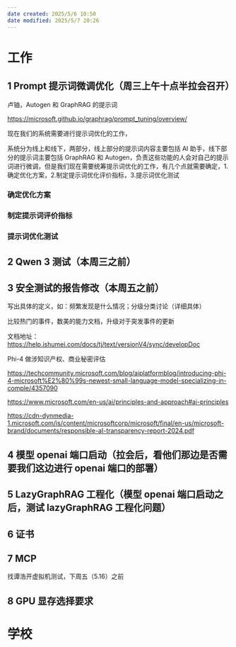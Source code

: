 ```yaml
---
date created: 2025/5/6 10:50
date modified: 2025/5/7 20:26
---
```

# 工作

## 1 Prompt 提示词微调优化（周三上午十点半拉会召开）

卢铀，Autogen 和 GraphRAG 的提示词

https://microsoft.github.io/graphrag/prompt_tuning/overview/

现在我们的系统需要进行提示词优化的工作，

系统分为线上和线下，两部分，线上部分的提示词内容主要包括 AI 助手，线下部分的提示词主要包括 GraphRAG 和 Autogen，负责这些功能的人会对自己的提示词进行微调，但是我们现在需要统筹提示词优化的工作，有几个点就需要确定，1.确定优化方案，2.制定提示词优化评价指标，3.提示词优化测试

### 确定优化方案

### 制定提示词评价指标

### 提示词优化测试

## 2 Qwen 3 测试（本周三之前）

## 3 安全测试的报告修改（本周五之前）

写出具体的定义，如：频繁发现是什么情况；分级分类讨论（详细具体）

比较热门的事件，数美的能力文档，升级对于突发事件的更新

文档地址：https://help.ishumei.com/docs/tj/text/versionV4/sync/developDoc

Phi-4 做涉知识产权、商业秘密评估

https://techcommunity.microsoft.com/blog/aiplatformblog/introducing-phi-4-microsoft%E2%80%99s-newest-small-language-model-specializing-in-comple/4357090

https://www.microsoft.com/en-us/ai/principles-and-approach#ai-principles

https://cdn-dynmedia-1.microsoft.com/is/content/microsoftcorp/microsoft/final/en-us/microsoft-brand/documents/responsible-aI-transparency-report-2024.pdf

## 4 模型 openai 端口启动（拉会后，看他们那边是否需要我们这边进行 openai 端口的部署）

## 5 LazyGraphRAG 工程化（模型 openai 端口启动之后，测试 lazyGraphRAG 工程化问题）

## 6 证书

## 7 MCP

找谭浩开虚拟机测试，下周五（5.16）之前

## 8 GPU 显存选择要求

# 学校